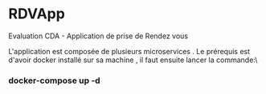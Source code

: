 # RDVApp
Evaluation CDA - Application de prise de Rendez vous

L'application est composée de plusieurs microservices . Le prérequis est d'avoir docker installé sur sa machine , il faut ensuite lancer la commande:\
### docker-compose up -d
